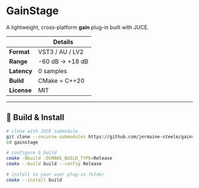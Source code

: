 # GainStage

A lightweight, cross-platform **gain** plug-in built with JUCE.

|            | Details |
|------------|---------|
| **Format** | VST3 / AU / LV2 |
| **Range**  | -60 dB → +18 dB |
| **Latency**| 0 samples |
| **Build**  | CMake + C++20 |
| **License**| MIT |

---

## 🔧 Build & Install

```bash
# clone with JUCE submodule
git clone --recurse-submodules https://github.com/jermaine-steele/gainstage.git
cd gainstage

# configure & build
cmake -Bbuild -DCMAKE_BUILD_TYPE=Release
cmake --build build --config Release

# install to your user plug-in folder
cmake --install build
